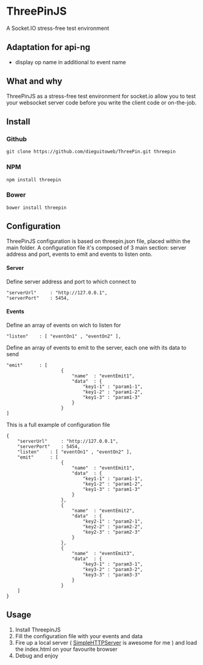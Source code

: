 ThreePinJS
========

A Socket.IO stress-free test environment

## Adaptation for api-ng

* display op name in additional to event name

## What and why
ThreePinJS as a stress-free test environment for socket.io allow you to test your websocket server code before you write the client code or on-the-job.

## Install
### Github
```
git clone https://github.com/dieguitoweb/ThreePin.git threepin
```

### NPM
```
npm install threepin
```

### Bower
```
bower install threepin
```

## Configuration
ThreePinJS configuration is based on threepin.json file, placed within the main folder.
A configuration file it's composed of 3 main section: server address and port, events to emit and events to listen onto.

#### Server
Define server address and port to which connect to
```
"serverUrl"		: "http://127.0.0.1",
"serverPort"	: 5454,
```
#### Events
Define an array of events on wich to listen for
```
"listen"	: [ "eventOn1" , "eventOn2" ],
```

Define an array of events to emit to the server, each one with its data to send
```
"emit"		: [
					{
						"name"	: "eventEmit1",
						"data"	: {
							"key1-1" : "param1-1",
							"key1-2" : "param1-2",
							"key1-3" : "param1-3"
						}
					}
]

```

This is a full example of configuration file
```
{
	"serverUrl"		: "http://127.0.0.1",
	"serverPort"	: 5454,
	"listen"	: [ "eventOn1" , "eventOn2" ],
	"emit"		: [
					{
						"name"	: "eventEmit1",
						"data"	: {
							"key1-1" : "param1-1",
							"key1-2" : "param1-2",
							"key1-3" : "param1-3"
						}
					},
					{
						"name"	: "eventEmit2",
						"data"	: {
							"key2-1" : "param2-1",
							"key2-2" : "param2-2",
							"key2-3" : "param2-3"
						}
					},
					{
						"name"	: "eventEmit3",
						"data"	: {
							"key3-1" : "param3-1",
							"key3-2" : "param3-2",
							"key3-3" : "param3-3"
						}
					}
	]
}

```
## Usage
1. Install ThreepinJS
2. Fill the configuration file with your events and data
2. Fire up a local server ( [SimpleHTTPServer](http://docs.python.org/2/library/simplehttpserver.html) is awesome for me ) and load the index.html on your favourite browser
3. Debug and enjoy
